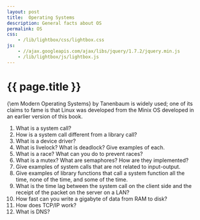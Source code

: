 ```yaml
---
layout: post
title:  Operating Systems
description: General facts about OS
permalink: OS
css:
    - /lib/lightbox/css/lightbox.css
js:
    - //ajax.googleapis.com/ajax/libs/jquery/1.7.2/jquery.min.js
    - /lib/lightbox/js/lightbox.js
---
```


{{ page.title }}
================

{\em Modern Operating Systems} by Tanenbaum is widely used;
one of its claims to fame is that Linux was developed from the Minix
OS developed in an earlier version of this book.

<ol>
<li> What is a system call?
<li> How is a system call different from a library call?
<li> What is a device driver?
<li> What is livelock? What is deadlock? Give examples of each.
<li> What is a race? What can you do to prevent races?
<li> What is a mutex? What are semaphores? How are they implemented?
<li> Give examples of system calls that are not related to input-output.
<li> Give examples of library functions that call a system function all the time, none of the time, and some of the time.
<li> What is the time lag between the system call on the client side and the receipt of the packet on the server on a LAN?
<li> How fast can you write a gigabyte of data from RAM to disk?
<li> How does TCP/IP work?
<li> What is DNS?
</ol>
